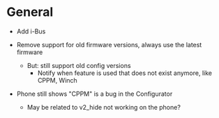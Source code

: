 
# General

* Add i-Bus

* Remove support for old firmware versions, always use the latest firmware
    * But: still support old config versions
        * Notify when feature is used that does not exist anymore, like CPPM, Winch

* Phone still shows "CPPM" is a bug in the Configurator
    * May be related to v2_hide not working on the phone?


